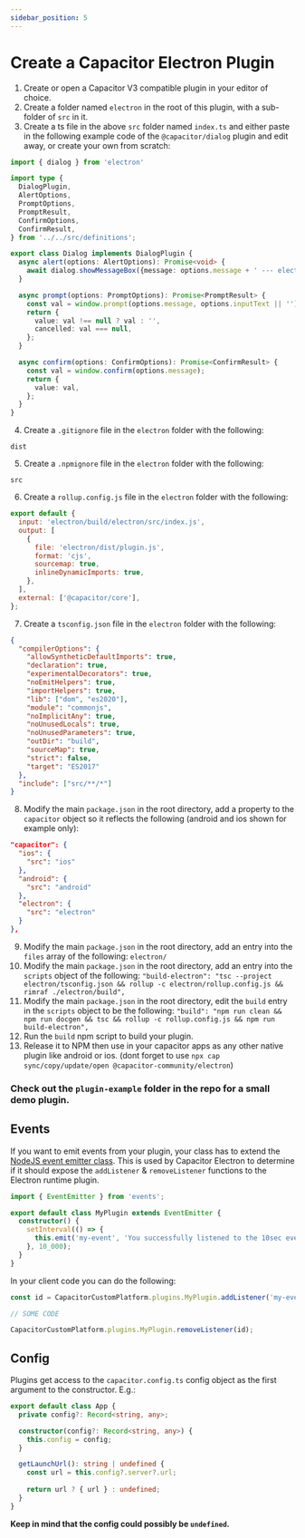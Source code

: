 ```yaml
---
sidebar_position: 5
---
```


# Create a Capacitor Electron Plugin

1. Create or open a Capacitor V3 compatible plugin in your editor of choice.
2. Create a folder named `electron` in the root of this plugin, with a sub-folder of `src` in it.
3. Create a ts file in the above `src` folder named `index.ts` and either paste in the following example code of the `@capacitor/dialog` plugin and edit away, or create your own from scratch:
  ```typescript
  import { dialog } from 'electron'

  import type {
    DialogPlugin,
    AlertOptions,
    PromptOptions,
    PromptResult,
    ConfirmOptions,
    ConfirmResult,
  } from '../../src/definitions';

  export class Dialog implements DialogPlugin {
    async alert(options: AlertOptions): Promise<void> {
      await dialog.showMessageBox({message: options.message + ' --- electron'});
    }

    async prompt(options: PromptOptions): Promise<PromptResult> {
      const val = window.prompt(options.message, options.inputText || '');
      return {
        value: val !== null ? val : '',
        cancelled: val === null,
      };
    }

    async confirm(options: ConfirmOptions): Promise<ConfirmResult> {
      const val = window.confirm(options.message);
      return {
        value: val,
      };
    }
  }
  ```
4. Create a `.gitignore` file in the `electron` folder with the following:
  ```
  dist
  ```
5. Create a `.npmignore` file in the `electron` folder with the following:
  ```
  src
  ```
6. Create a `rollup.config.js` file in the `electron` folder with the following:
  ```javascript
  export default {
    input: 'electron/build/electron/src/index.js',
    output: [
      {
        file: 'electron/dist/plugin.js',
        format: 'cjs',
        sourcemap: true,
        inlineDynamicImports: true,
      },
    ],
    external: ['@capacitor/core'],
  };
  ```
7. Create a `tsconfig.json` file in the `electron` folder with the following:
  ```json
  {
    "compilerOptions": {
      "allowSyntheticDefaultImports": true,
      "declaration": true,
      "experimentalDecorators": true,
      "noEmitHelpers": true,
      "importHelpers": true,
      "lib": ["dom", "es2020"],
      "module": "commonjs",
      "noImplicitAny": true,
      "noUnusedLocals": true,
      "noUnusedParameters": true,
      "outDir": "build",
      "sourceMap": true,
      "strict": false,
      "target": "ES2017"
    },
    "include": ["src/**/*"]
  }
  ```
8. Modify the main `package.json` in the root directory, add a property to the `capacitor` object so it reflects the following (android and ios shown for example only):
  ```json
  "capacitor": {
    "ios": {
      "src": "ios"
    },
    "android": {
      "src": "android"
    },
    "electron": {
      "src": "electron"
    }
  },
  ```
9. Modify the main `package.json` in the root directory, add an entry into the `files` array of the following:
  `electron/`
10. Modify the main `package.json` in the root directory, add an entry into the `scripts` object of the following:
  `"build-electron": "tsc --project electron/tsconfig.json && rollup -c electron/rollup.config.js && rimraf ./electron/build",`
11. Modify the main `package.json` in the root directory, edit the `build` entry in the `scripts` object to be the following:
  `"build": "npm run clean && npm run docgen && tsc && rollup -c rollup.config.js && npm run build-electron",`
12. Run the `build` npm script to build your plugin.
13. Release it to NPM then use in your capacitor apps as any other native plugin like android or ios. (dont forget to use `npx cap sync/copy/update/open @capacitor-community/electron`)


### Check out the `plugin-example` folder in the repo for a small demo plugin.

## Events
If you want to emit events from your plugin, your class has to extend the [NodeJS event emitter class](https://nodejs.org/api/events.html#events_class_eventemitter). This is used by Capacitor Electron to determine if it should expose the `addListener` & `removeListener` functions to the Electron runtime plugin.

```typescript
import { EventEmitter } from 'events';

export default class MyPlugin extends EventEmitter {
  constructor() {
    setInterval(() => {
      this.emit('my-event', 'You successfully listened to the 10sec event!');     
    }, 10_000);
  }
}
```

In your client code you can do the following:
```typescript
const id = CapacitorCustomPlatform.plugins.MyPlugin.addListener('my-event', console.log);

// SOME CODE

CapacitorCustomPlatform.plugins.MyPlugin.removeListener(id);
```

## Config
Plugins get access to the `capacitor.config.ts` config object as the first argument to the constructor. E.g.:
```typescript
export default class App {
  private config?: Record<string, any>;

  constructor(config?: Record<string, any>) {
    this.config = config;
  }

  getLaunchUrl(): string | undefined {
    const url = this.config?.server?.url;
    
    return url ? { url } : undefined;
  }
}
```
**Keep in mind that the config could possibly be `undefined`.**
